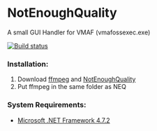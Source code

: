 # NotEnoughQuality
A small GUI Handler for VMAF (vmafossexec.exe)

[![Build status](https://ci.appveyor.com/api/projects/status/9makoma6ei2by616?svg=true)](https://ci.appveyor.com/project/Alkl/notenoughquality)


### Installation:
1. Download [ffmpeg](https://www.ffmpeg.org/download.html) and [NotEnoughQuality](https://github.com/Alkl58/NotEnoughQuality/releases)
2. Put ffmpeg in the same folder as NEQ


### System Requirements:
- [Microsoft .NET Framework 4.7.2](https://dotnet.microsoft.com/download/dotnet-framework/net472)
